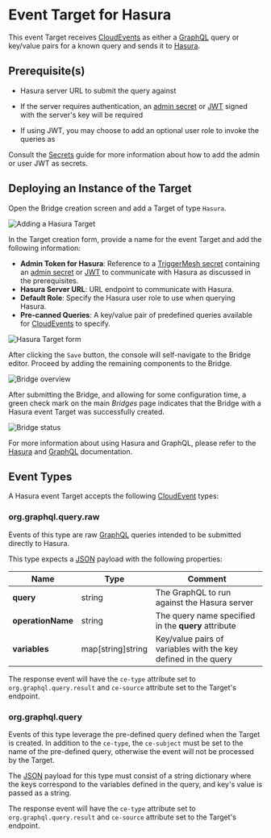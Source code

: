 # Event Target for Hasura

This event Target receives [CloudEvents][ce] as either a [GraphQL][graphql] query or key/value
pairs for a known query and sends it to [Hasura][hasura].

## Prerequisite(s)

- Hasura server URL to submit the query against

- If the server requires authentication, an [admin secret][hasura-admin] or [JWT][hasura-jwt] signed with the server's key will be required

- If using JWT, you may choose to add an optional user role to invoke the queries as

Consult the [Secrets](../guides/secrets.md) guide for more information about
how to add the admin or user JWT as secrets.

## Deploying an Instance of the Target

Open the Bridge creation screen and add a Target of type `Hasura`.

![Adding a Hasura Target](../images/hasura-target/create-bridge-1.png)

In the Target creation form, provide a name for the event Target and add the following information:

* **Admin Token for Hasura**: Reference to a [TriggerMesh secret](../guides/secrets.md) containing an [admin secret][hasura-admin] or [JWT][hasura-jwt] to communicate with Hasura as discussed in the prerequisites.
* **Hasura Server URL**: URL endpoint to communicate with Hasura.
* **Default Role**: Specify the Hasura user role to use when querying Hasura.
* **Pre-canned Queries**: A key/value pair of predefined queries available for [CloudEvents][ce] to specify.

![Hasura Target form](../images/hasura-target/create-bridge-2.png)

After clicking the `Save` button, the console will self-navigate to the Bridge editor. Proceed by adding the remaining components to the Bridge.

![Bridge overview](../images/hasura-target/create-bridge-3.png)

After submitting the Bridge, and allowing for some configuration time, a green check mark on the main _Bridges_ page indicates that the Bridge with a Hasura event Target was successfully created.

![Bridge status](../images/bridge-status-green.png)

For more information about using Hasura and GraphQL, please refer to the [Hasura][hasura] and [GraphQL][graphql] documentation.

## Event Types

A Hasura event Target accepts the following [CloudEvent][ce] types:

### org.graphql.query.raw

Events of this type are raw [GraphQL][graphql] queries intended to be submitted directly to Hasura.

This type expects a [JSON][ce-jsonformat] payload with the following properties:

| Name  |  Type |  Comment |
| ---|---|---|
| **query**| string| The GraphQL to run against the Hasura server|
| **operationName**| string| The query name specified in the **query** attribute|
| **variables**| map[string]string| Key/value pairs of variables with the key defined in the query|

The response event will have the `ce-type` attribute set to `org.graphql.query.result` and
`ce-source` attribute set to the Target's endpoint.

### org.graphql.query

Events of this type leverage the pre-defined query defined when the Target is created. In addition
to the `ce-type`, the `ce-subject` must be set to the name of the pre-defined query, otherwise
the event will not be processed by the Target.

The [JSON][ce-jsonformat] payload for this type must consist of a string dictionary where the
keys correspond to the variables defined in the query, and key's value is passed as a string.

The response event will have the `ce-type` attribute set to `org.graphql.query.result` and
`ce-source` attribute set to the Target's endpoint.

[ce]: https://cloudevents.io/
[ce-jsonformat]: https://github.com/cloudevents/spec/blob/v1.0/json-format.md

[graphql]: https://graphql.org/
[hasura]: https://hasura.io
[hasura-jwt]: https://hasura.io/docs/1.0/graphql/core/auth/authentication/jwt.html
[hasura-admin]: https://hasura.io/blog/hasura-authentication-explained/#admin-secret-auth
